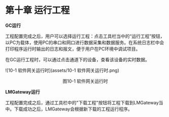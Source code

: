 # 第十章 运行工程

**GC运行**

工程配置完成之后，用户可以选择运行工程：点击工具栏当中的“运行工程”按钮，以PC为载体，使用PC的串口和网口进行数据采集和数据服务。在系统日志栏中会打印程序运行时输出的日志和报文，便于用户在PC环境中调试项目。 

在GC运行工程时，可以通过点击通道下的设备，查看该设备的实时数据。 

![10-1 软件网关运行时](assets/10-1 软件网关运行时.png)

<center>图10-1 软件网关运行时</center>



**LMGateway运行**

工程配置完成之后，通过工具栏中的"下载工程"按钮将工程下载到LMGateway当中。下载成功之后，LMGateway会根据新下载的工程运行程序。